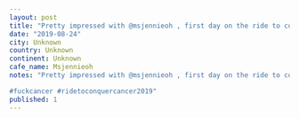 ```yaml
---
layout: post
title: "Pretty impressed with @msjennieoh , first day on the ride to conquer cancer, she came in pretty nervous about the whole thing - but got it done. The cheers from @lennonsquiggy probably helped (heâs"
date: "2019-08-24"
city: Unknown
country: Unknown
continent: Unknown
cafe_name: Msjennieoh
notes: "Pretty impressed with @msjennieoh , first day on the ride to conquer cancer, she came in pretty nervous about the whole thing - but got it done. The cheers from @lennonsquiggy probably helped (heâs all about the cowbell)

#fuckcancer #ridetoconquercancer2019"
published: 1
---
```

